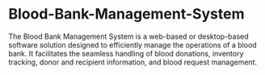# Blood-Bank-Management-System
The Blood Bank Management System is a web-based or desktop-based software solution designed to efficiently manage the operations of a blood bank. It facilitates the seamless handling of blood donations, inventory tracking, donor and recipient information, and blood request management. 
